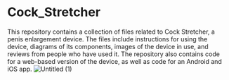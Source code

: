 # Cock_Stretcher
This repository contains a collection of files related to Cock Stretcher, a penis enlargement device. The files include instructions for using the device, diagrams of its components, images of the device in use, and reviews from people who have used it. The repository also contains code for a web-based version of the device, as well as code for an Android and iOS app.
![Untitled (1)](https://user-images.githubusercontent.com/69222741/218329318-df95462b-53a1-4c0e-8e88-1cf4de0d4bd9.gif)
